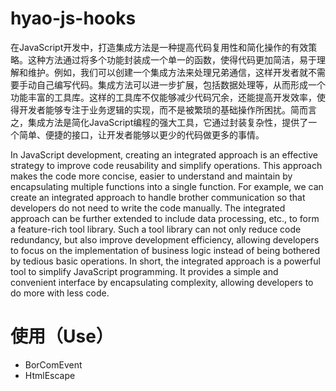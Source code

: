 # hyao-js-hooks

在JavaScript开发中，打造集成方法是一种提高代码复用性和简化操作的有效策略。这种方法通过将多个功能封装成一个单一的函数，使得代码更加简洁，易于理解和维护。例如，我们可以创建一个集成方法来处理兄弟通信，这样开发者就不需要手动自己编写代码。集成方法可以进一步扩展，包括数据处理等，从而形成一个功能丰富的工具库。这样的工具库不仅能够减少代码冗余，还能提高开发效率，使得开发者能够专注于业务逻辑的实现，而不是被繁琐的基础操作所困扰。简而言之，集成方法是简化JavaScript编程的强大工具，它通过封装复杂性，提供了一个简单、便捷的接口，让开发者能够以更少的代码做更多的事情。

In JavaScript development, creating an integrated approach is an effective strategy to improve code reusability and simplify operations. This approach makes the code more concise, easier to understand and maintain by encapsulating multiple functions into a single function. For example, we can create an integrated approach to handle brother communication so that developers do not need to write the code manually. The integrated approach can be further extended to include data processing, etc., to form a feature-rich tool library. Such a tool library can not only reduce code redundancy, but also improve development efficiency, allowing developers to focus on the implementation of business logic instead of being bothered by tedious basic operations. In short, the integrated approach is a powerful tool to simplify JavaScript programming. It provides a simple and convenient interface by encapsulating complexity, allowing developers to do more with less code.

# 使用（Use）

* BorComEvent
* HtmlEscape



